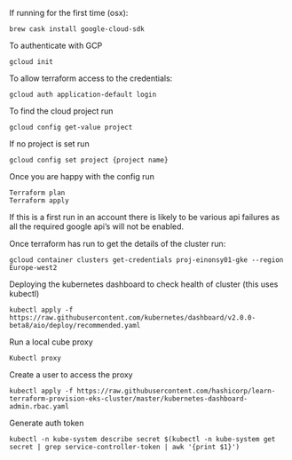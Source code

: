 If running for the first time (osx): 
```
brew cask install google-cloud-sdk    
```

To authenticate with GCP
```
gcloud init
```
To allow terraform access to the credentials: 
```
gcloud auth application-default login
```
To find the cloud project run
```
gcloud config get-value project
```
If no project is set run 
```
gcloud config set project {project name}
```
Once you are happy with the config run 
```
Terraform plan
Terraform apply    
```

If this is a first run in an account there is likely to be various api failures as all the required google api’s will not be enabled. 

Once terraform has run to get the details of the cluster run: 
```
gcloud container clusters get-credentials proj-einonsy01-gke --region Europe-west2
```

Deploying the kubernetes dashboard to check health of cluster (this uses kubectl)

```
kubectl apply -f https://raw.githubusercontent.com/kubernetes/dashboard/v2.0.0-beta8/aio/deploy/recommended.yaml
```

Run a local cube proxy
```
Kubectl proxy
```
Create a user to access the proxy
```
kubectl apply -f https://raw.githubusercontent.com/hashicorp/learn-terraform-provision-eks-cluster/master/kubernetes-dashboard-admin.rbac.yaml
```

Generate auth token
```
kubectl -n kube-system describe secret $(kubectl -n kube-system get secret | grep service-controller-token | awk '{print $1}')
```
